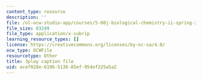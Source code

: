 ```yaml
---
content_type: resource
description: ''
file: /ol-ocw-studio-app/courses/5-08j-biological-chemistry-ii-spring-2016/acef028e6196513685ef954ef225a5a2_vVkrHN-wnQM.vtt
file_size: 83249
file_type: application/x-subrip
learning_resource_types: []
license: https://creativecommons.org/licenses/by-nc-sa/4.0/
ocw_type: OCWFile
resourcetype: Other
title: 3play caption file
uid: acef028e-6196-5136-85ef-954ef225a5a2
---
```

